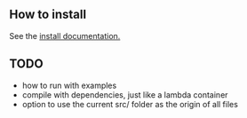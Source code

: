 ## How to install

See the [install documentation.](./INSTALL)


## TODO
- how to run with examples
- compile with dependencies, just like a lambda container
- option to use the current src/ folder as the origin of all files